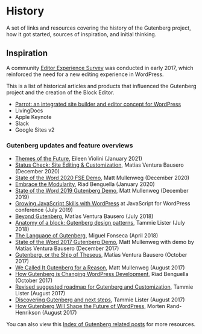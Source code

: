 # History

A set of links and resources covering the history of the Gutenberg project, how it got started, sources of inspiration, and initial thinking.

## Inspiration

A community [Editor Experience Survey](https://make.wordpress.org/core/2017/04/07/editor-experience-survey-results/) was conducted in early 2017, which reinforced the need for a new editing experience in WordPress.

This is a list of historical articles and products that influenced the Gutenberg project and the creation of the Block Editor.

-   [Parrot: an integrated site builder and editor concept for WordPress](https://intenseminimalism.com/2017/parrot-an-integrated-site-builder-and-editor-concept-for-wordpress/)
-   LivingDocs
-   Apple Keynote
-   Slack
-   Google Sites v2

### Gutenberg updates and feature overviews

-   [Themes of the Future](https://wordpress.tv/2021/01/21/eileen-violini-themes-of-the-future-the-new-frontier-of-gutenberg-block-based-themes-and-theme-development/), Eileen Violini (January 2021)
-   [Status Check: Site Editing & Customization](https://make.wordpress.org/core/2020/12/10/status-check-site-editing-and-customization/), Matías Ventura Bausero (December 2020)
-   [State of the Word 2020 FSE Demo](https://youtu.be/QI3qCoiuG3w?t=1279), Matt Mullenweg (December 2020)
-   [Embrace the Modularity](https://riad.blog/2020/01/28/embrace-the-modularity/), Riad Benguella (January 2020)
-   [State of the Word 2019 Gutenberg Demo](https://www.youtube.com/watch?v=LezbkeV059Q), Matt Mullenweg (December 2019)
-   [Growing JavaScript Skills with WordPress](https://gziolo.pl/2019/07/15/growing-javascript-skills-with-wordpress/) at JavaScript for WordPress conference (July 2019)
-   [Beyond Gutenberg](https://wordpress.tv/2018/07/09/matias-ventura-beyond-gutenberg/), Matías Ventura Bausero (July 2018)
-   [Anatomy of a block: Gutenberg design patterns](https://wordpress.tv/2018/07/08/tammie-lister-anatomy-of-a-block-gutenberg-design-patterns/), Tammie Lister (July 2018)
-   [The Language of Gutenberg](https://lamda.blog/2018/04/22/the-language-of-gutenberg/), Miguel Fonseca (April 2018)
-   [State of the Word 2017 Gutenberg Demo](https://youtu.be/XOY3ZUO6P0k?t=2100), Matt Mullenweg with demo by Matías Ventura Bausero (December 2017)
-   [Gutenberg, or the Ship of Theseus](https://matiasventura.com/post/gutenberg-or-the-ship-of-theseus/), Matías Ventura Bausero (October 2017)
-   [We Called It Gutenberg for a Reason](https://ma.tt/2017/08/we-called-it-gutenberg-for-a-reason/), Matt Mullenweg (August 2017)
-   [How Gutenberg is Changing WordPress Development](https://riad.blog/2017/10/06/how-gutenberg-is-changing-wordpress-development/), Riad Benguella (October 2017)
-   [Revised suggested roadmap for Gutenberg and Customization](https://make.wordpress.org/core/2017/08/11/revised-suggested-roadmap-for-gutenberg-and-customization/), Tammie Lister (August 2017)
-   [Discovering Gutenberg and next steps](https://make.wordpress.org/core/2017/08/08/discovering-gutenberg-and-next-steps/), Tammie Lister (August 2017)
-   [How Gutenberg Will Shape the Future of WordPress](https://www.linkedin.com/pulse/gutenberg-morten-rand-hendriksen/), Morten Rand-Henrikson (August 2017)

You can also view this [Index of Gutenberg related posts](https://make.wordpress.org/core/handbook/references/keeping-up-with-gutenberg-index/) for more resources.